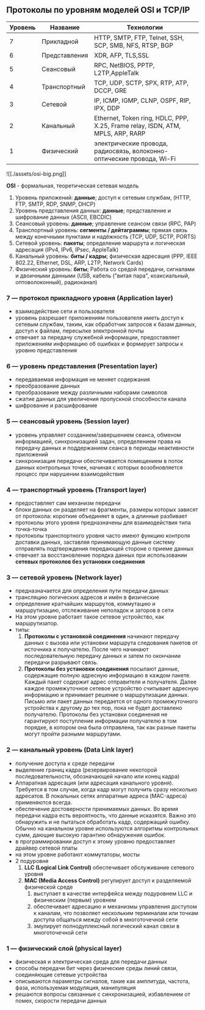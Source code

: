 ## Протоколы по уровням моделей OSI и TCP/IP
|Уровень|Название|Технологии|
|---|---|---|
|7|Прикладной|HTTP, SMTP, FTP, Telnet, SSH, SCP, SMB, NFS, RTSP, BGP|
|6|Представления|XDR, AFP, TLS,SSL|
|5|Сеансовый|RPC, NetBIOS, PPTP, L2TP,AppleTalk|
|4|Транспортный|TCP, UDP, SCTP, SPX, RTP, ATP, DCCP, GRE|
|3|Сетевой|IP, ICMP, IGMP, CLNP, OSPF, RIP, IPX, DDP|
|2|Канальный|Ethernet, Token ring, HDLC, PPP, X.25, Frame relay, ISDN, ATM, MPLS, ARP, RARP|
|1|Физический|электрические провода, радиосвязь, волоконно-оптические провода, Wi-Fi|
![[./assets/osi-big.png]]

**OSI** - формальная, теоретическая сетевая модель

1. Уровень приложений: **данные**; доступ к сетевым службам, (HTTP, FTP, SMTP, RDP, SNMP, DHCP)
2. Уровень представления данных: **данные**; представление и шифрование данных (ASCII, EBCDIC)
3. Сеансовый уровень: **данные**; управление сеансом связи (RPC, PAP)
4. Транспортный уровень: **сегменты / дейтаграммы**; прямая связь между конечными пунктами и надёжность (TCP, UDP, SCTP, PORTS)
5. Сетевой уровень: **пакеты**; определение маршрута и логическая адресация (IPv4, IPv6, IPsec, AppleTalk)
6. Канальный уровень: **биты / кадры**; физическая адресация (PPP, IEEE 802.22, Ethernet, DSL, ARP, L2TP, Network Cards)
7. Физический уровень: **биты**; Работа со средой передачи, сигналами и двоичными данными (USB, кабель ("витая пара", коаксиальный, оптоволоконный), радиоканал)

### 7 — протокол прикладного уровня (Application layer)

- взаимодействие сети и пользователя
- уровень разрешает приложениям пользователя иметь доступ к сетевым службам, таким, как обработчик запросов к базам данных, доступ к файлам, пересылке электронной почты
- отвечает за передачу служебной информации, предоставляет приложениям информацию об ошибках и формирует запросы к уровню представления

### 6 — уровень представления (Presentation layer)

- передаваемая информация не меняет содержания
- преобразование данных
- преобразование между различными наборами символов
- сжатие данных для увеличения пропускной способности канала
- шифрование и расшифрование

### 5 — сеансовый уровень (Session layer)

- уровень управляет созданием/завершением сеанса, обменом информацией, синхронизацией задач, определением права на передачу данных и поддержанием сеанса в периоды неактивности приложений
- синхронизация передачи обеспечивается помещением в поток данных контрольных точек, начиная с которых возобновляется процесс при нарушении взаимодействия

### 4 — транспортный уровень (Transport layer)

- предоставляет сам механизм передачи
- блоки данных он разделяет на фрагменты, размеры которых зависят от протокола: короткие объединяет в один, а длинные разбивает
- протоколы этого уровня предназначены для взаимодействия типа точка-точка
- протоколы транспортного уровня часто имеют функцию контроля доставки данных, заставляя принимающую данные систему отправлять подтверждения передающей стороне о приеме данных
- отвечает за восстановление порядка данных при использовании **сетевых протоколов без установки соединения**

### 3 — сетевой уровень (Network layer)

- предназначается для определения пути передачи данных
- трансляцию логических адресов и имён в физические
- определение кратчайших маршрутов, коммутацию и маршрутизацию, отслеживание неполадок и заторов в сети
- На этом уровне работает такое сетевое устройство, как маршрутизатор.
- типы:
    1. **Протоколы с установкой соединения** начинают передачу данных с вызова или установки маршрута следования пакетов от источника к получателю. После чего начинают последовательную передачу данных и затем по окончании передачи разрывают связь.
    2. **Протоколы без установки соединения** посылают данные, содержащие полную адресную информацию в каждом пакете. Каждый пакет содержит адрес отправителя и получателя. Далее каждое промежуточное сетевое устройство считывает адресную информацию и принимает решение о маршрутизации данных. Письмо или пакет данных передается от одного промежуточного устройства к другому до тех пор, пока не будет доставлено получателю. Протоколы без установки соединения не гарантируют поступление информации получателю в том порядке, в котором она была отправлена, так как разные пакеты могут пройти разными маршрутами.

### 2 — канальный уровень (Data Link layer)

- получение доступа к среде передачи
- выделение границ кадра (резервирование некоторой последовательности, обозначающей начало или конец кадра)
- Аппаратная адресация (или адресация канального уровня). Требуется в том случае, когда кадр могут получить сразу несколько адресатов. В локальных сетях аппаратные адреса (MAC-адреса) применяются всегда.
- обеспечение достоверности принимаемых данных. Во время передачи кадра есть вероятность, что данные исказятся. Важно это обнаружить и не пытаться обработать кадр, содержащий ошибку. Обычно на канальном уровне используются алгоритмы контрольных сумм, дающие высокую гарантию обнаружения ошибок.
- в программировании доступ к этому уровню предоставляет драйвер сетевой платы
- на этом уровне работают коммутаторы, мосты
- 2 подуровня
    1. **LLC (Logical Link Control)** обеспечивает обслуживание сетевого уровня
    2. **MAC (Media Access Control)** регулирует доступ к разделяемой физической среде
        1. выступает в качестве интерфейса между подуровнем LLC и физическим (первым) уровнем
        2. обеспечивает адресацию и механизмы управления доступом к каналам, что позволяет нескольким терминалам или точкам доступа общаться между собой в многоточечной сети
        3. эмулирует полнодуплексный логический канал связи в многоточечной сети

### 1 — физический слой (physical layer)

- физическая и электрическая среда для передачи данных
- способы передачи бит через физические среды линий связи, соединяющие сетевые устройства
- описываются параметры сигналов, такие как амплитуда, частота, фаза, используемая модуляция, манипуляция
- решаются вопросы связанные с синхронизацией, избавлением от помех, скорости передачи данных